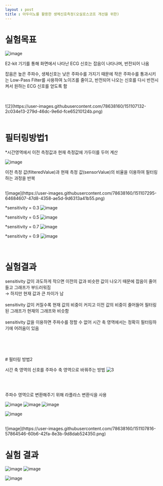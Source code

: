 ```yaml
---
layout : post
title : 아두이노를 활용한 생체신호측정(오실로스코프 개선을 위한)
---
```


# 실험목표

![image](https://user-images.githubusercontent.com/78638160/151106686-d489e8fd-e04c-47d0-8cf6-7ab55e6331a8.png)

E2-kit 기기를 통해 화면에서 나타난 ECG 신호는 잡음이 나타나며, 반전되어 나옴

잡음은 높은 주파수, 생체신호는 낮은 주파수를 가지기 때문에
작은 주파수를 통과시키는 Low-Pass Filter를 사용하여 노이즈를 줄이고,
반전되어 나오는 신호를 다시 반전시켜서 원하는 ECG 신호를 얻도록 함

<br/>
<br/>
![2](https://user-images.githubusercontent.com/78638160/151107132-2c034e13-279d-46dc-9e6d-fce65210124b.png)

<br/>
<br/>

# 필터링방법1

*시간영역에서 이전 측정값과 현재 측정값에 가두이를 두어 계산

![image](https://user-images.githubusercontent.com/78638160/151107236-a1c24ccf-55b0-4546-baac-8eaf6a201d7b.png)

이전 측정 값(filteredValue)과 
현재 측정 값(sensorValue)의 비율을 이용하여 
필터링하는 과정을 반복

<br/>
![image](https://user-images.githubusercontent.com/78638160/151107295-64684607-47d8-4358-ae5d-9d6313a41b55.png)

<br/>

*sensitivity = 0.3 
![image](https://user-images.githubusercontent.com/78638160/151107333-ebc56477-ea59-459e-8ff8-1064ee8c8cc1.png)
<br/>

*sensitivity = 0.5
![image](https://user-images.githubusercontent.com/78638160/151107510-5e0796be-5f5c-4b40-b6ed-f5fd8f061408.png)
<br/>

*sensitivity = 0.7
![image](https://user-images.githubusercontent.com/78638160/151107531-12a3dc3e-8460-4829-b2e2-42538418e674.png)
<br/>

*sensitivity = 0.9
![image](https://user-images.githubusercontent.com/78638160/151107556-cfc8c5bc-fae4-433d-82c9-3f4559a97192.png)

<br/>

# 실험결과

sensitivity 값이 과도하게 작으면 이전의 값과 
비슷한 값이 나오기 때문에 잡음이 줄어들고 
그래프가 부드러워짐
<br/>
→ 하지만 현재 값과 큰 차이가 남
<br/>
<br/>
sensitivity 값이 커질수록 
현재 값의 비중이 커지고 이전 값의 비중이 줄어들어
필터링된 그래프가 현재의 그래프와 비슷함
<br/>
<br/>
sensitivity 값을 이용하면 주파수를 정할 수 없어 
시간 축 영역에서는 정확히 필터링하기에 어려움이 있음


<br/>
<br/><br/>
<br/>
 # 필터링 방법2
 
 시간 축 영역의 신호를 주파수 축 영역으로 바꿔주는 방법
 ![3](https://user-images.githubusercontent.com/78638160/151107719-089a87a7-c8e3-460d-a9ba-de5adaff6e9a.png)

<br/>
<br/>

주파수 영역으로 변환해주기 위해 라플라스 변환식을 사용

![image](https://user-images.githubusercontent.com/78638160/151108298-109ee51b-f917-4b36-a641-1069dc5062c6.png)
![image](https://user-images.githubusercontent.com/78638160/151108301-ef9e4e9e-214b-4081-b64e-991c327a2ef2.png)
![image](https://user-images.githubusercontent.com/78638160/151108306-6de44dc6-2f9d-43c9-9150-207a0ab99517.png)


![image](https://user-images.githubusercontent.com/78638160/151107828-8b51f1c3-e3a2-4767-91a0-2bf69ea10d63.png)

<br/>
![image](https://user-images.githubusercontent.com/78638160/151107816-57864546-60b6-42fa-8e3b-9d8dab524350.png)


# 실험 결과

![image](https://user-images.githubusercontent.com/78638160/151107934-955cc40f-619f-40fa-a288-be9c4cdb8d63.png)
![image](https://user-images.githubusercontent.com/78638160/151107935-03fe4957-6c32-4355-8372-448f85b24277.png)

![image](https://user-images.githubusercontent.com/78638160/151107940-4af8d292-d2ad-41ac-9eca-cfe21b0af7a1.png)





